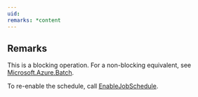 ```yaml
---
uid: 
remarks: *content
---
```

## Remarks  
 This is a blocking operation. For a non-blocking equivalent, see [Microsoft.Azure.Batch](assetId:///N:Microsoft.Azure.Batch?qualifyHint=False&autoUpgrade=True).  
  
 To re-enable the schedule, call [EnableJobSchedule](assetId:///M:Microsoft.Azure.Batch.JobScheduleOperations.EnableJobSchedule(System.String,System.Collections.Generic.IEnumerable{Microsoft.Azure.Batch.BatchClientBehavior})?qualifyHint=False&autoUpgrade=True).